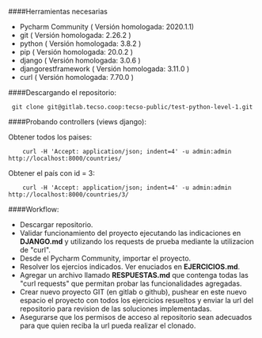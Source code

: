 ####Herramientas necesarias
- Pycharm Community   ( Versión homologada: 2020.1.1)
- git                 ( Versión homologada: 2.26.2 )
- python              ( Versión homologada: 3.8.2 )
- pip                 ( Versión homologada: 20.0.2 )
- django              ( Versión homologada: 3.0.6 )
- djangorestframework ( Versión homologada: 3.11.0 )
- curl                ( Versión homologada: 7.70.0 )

####Descargando el repositorio:
~~~~
 git clone git@gitlab.tecso.coop:tecso-public/test-python-level-1.git
~~~~

####Probando controllers (views django):
	
Obtener todos los paises:
~~~~
	curl -H 'Accept: application/json; indent=4' -u admin:admin http://localhost:8000/countries/
~~~~

Obtener el país con id = 3:
~~~~
	curl -H 'Accept: application/json; indent=4' -u admin:admin http://localhost:8000/countries/3/
~~~~

####Workflow:

- Descargar repositorio.
- Validar funcionamiento del proyecto ejecutando las indicaciones en **DJANGO.md** y utilizando los requests de prueba
mediante la utilizacion de "curl".
- Desde el Pycharm Community, importar el proyecto.
- Resolver los ejercios indicados.  Ver enuciados en **EJERCICIOS.md**.
- Agregar un archivo llamado **RESPUESTAS.md** que contenga todas las "curl requests" que permitan probar las
funcionalidades agregadas. 
- Crear nuevo proyecto GIT (en gitlab o github), pushear en este nuevo espacio el proyecto con todos los ejercicios
resueltos y enviar la url del repositorio para revision de las soluciones implementadas.  
- Asegurarse que los permisos de acceso al repositorio sean adecuados para que quien reciba la url pueda realizar
el clonado.

